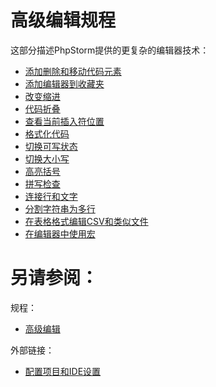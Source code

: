 # 高级编辑规程

这部分描述PhpStorm提供的更复杂的编辑器技术：

* [添加删除和移动代码元素](/如何使用/常规指南/PhpStorm编辑器/高级编辑规程/添加删除和移动代码元素.md)
* [添加编辑器到收藏夹](/如何使用/常规指南/PhpStorm编辑器/高级编辑规程/添加编辑器到收藏夹.md)
* [改变缩进](/如何使用/常规指南/PhpStorm编辑器/高级编辑规程/改变缩进.md)
* [代码折叠](/如何使用/常规指南/PhpStorm编辑器/高级编辑规程/代码折叠.md)
* [查看当前插入符位置](/如何使用/常规指南/PhpStorm编辑器/高级编辑规程/查看当前插入符位置.md)
* [格式化代码](/如何使用/常规指南/PhpStorm编辑器/高级编辑规程/格式化代码.md)
* [切换可写状态](/如何使用/常规指南/PhpStorm编辑器/高级编辑规程/切换可写状态.md)
* [切换大小写](/如何使用/常规指南/PhpStorm编辑器/高级编辑规程/切换大小写.md)
* [高亮括号](/如何使用/常规指南/PhpStorm编辑器/高级编辑规程/高亮括号.md)
* [拼写检查](/如何使用/常规指南/PhpStorm编辑器/高级编辑规程/拼写检查.md)
* [连接行和文字](/如何使用/常规指南/PhpStorm编辑器/高级编辑规程/连接行和文字.md)
* [分割字符串为多行](/如何使用/常规指南/PhpStorm编辑器/高级编辑规程/分割字符串为多行.md)
* [在表格格式编辑CSV和类似文件](/如何使用/常规指南/PhpStorm编辑器/高级编辑规程/在表格格式编辑CSV和类似文件.md)
* [在编辑器中使用宏](/如何使用/常规指南/PhpStorm编辑器/高级编辑规程/在编辑器中使用宏/README.md)



# 另请参阅：

规程：

* [高级编辑](/参考/快捷键和鼠标参考/快捷键分类/高级编辑.md)

外部链接：

* [配置项目和IDE设置](/如何使用/常规指南/配置项目和IDE设置/README.md)